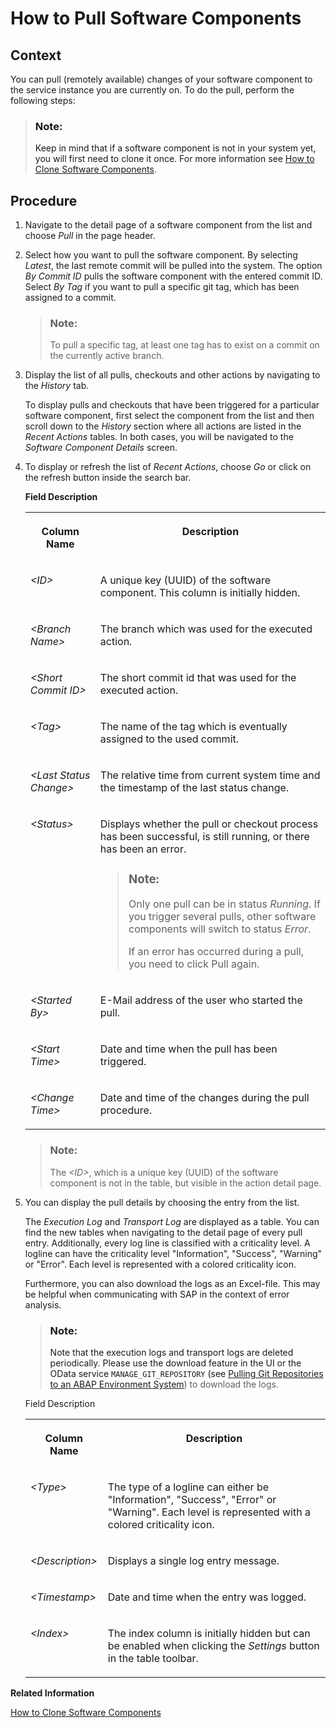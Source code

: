 <!-- loio90b9b9d5219c4875825be35137d9128f -->

# How to Pull Software Components



<a name="loio90b9b9d5219c4875825be35137d9128f__section_h4q_c4k_m3b"/>

## Context

You can pull \(remotely available\) changes of your software component to the service instance you are currently on. To do the pull, perform the following steps:

> ### Note:  
> Keep in mind that if a software component is not in your system yet, you will first need to clone it once. For more information see [How to Clone Software Components](how-to-clone-software-components-18564c5.md).



<a name="loio90b9b9d5219c4875825be35137d9128f__section_xyb_2dc_p2b"/>

## Procedure

1.  Navigate to the detail page of a software component from the list and choose *Pull* in the page header.

2.  Select how you want to pull the software component. By selecting *Latest*, the last remote commit will be pulled into the system. The option *By Commit ID* pulls the software component with the entered commit ID. Select *By Tag* if you want to pull a specific git tag, which has been assigned to a commit.

    > ### Note:  
    > To pull a specific tag, at least one tag has to exist on a commit on the currently active branch.

3.  Display the list of all pulls, checkouts and other actions by navigating to the *History* tab.

    To display pulls and checkouts that have been triggered for a particular software component, first select the component from the list and then scroll down to the *History* section where all actions are listed in the *Recent Actions* tables. In both cases, you will be navigated to the *Software Component Details* screen.

4.  To display or refresh the list of *Recent Actions*, choose *Go* or click on the refresh button inside the search bar.

    **Field Description**


    <table>
    <tr>
    <th valign="top">

    Column Name


    
    </th>
    <th valign="top">

    Description


    
    </th>
    </tr>
    <tr>
    <td valign="top">

     *<ID\>* 


    
    </td>
    <td valign="top">

    A unique key \(UUID\) of the software component. This column is initially hidden.


    
    </td>
    </tr>
    <tr>
    <td valign="top">

     *<Branch Name\>* 


    
    </td>
    <td valign="top">

    The branch which was used for the executed action.


    
    </td>
    </tr>
    <tr>
    <td valign="top">

     *<Short Commit ID\>* 


    
    </td>
    <td valign="top">

    The short commit id that was used for the executed action.


    
    </td>
    </tr>
    <tr>
    <td valign="top">

     *<Tag\>* 


    
    </td>
    <td valign="top">

    The name of the tag which is eventually assigned to the used commit.


    
    </td>
    </tr>
    <tr>
    <td valign="top">

     *<Last Status Change\>* 


    
    </td>
    <td valign="top">

    The relative time from current system time and the timestamp of the last status change.


    
    </td>
    </tr>
    <tr>
    <td valign="top">

     *<Status\>* 


    
    </td>
    <td valign="top">

    Displays whether the pull or checkout process has been successful, is still running, or there has been an error.

    > ### Note:  
    > Only one pull can be in status *Running*. If you trigger several pulls, other software components will switch to status *Error*.
    > 
    > If an error has occurred during a pull, you need to click Pull again.


    
    </td>
    </tr>
    <tr>
    <td valign="top">

     *<Started By\>* 


    
    </td>
    <td valign="top">

    E-Mail address of the user who started the pull.


    
    </td>
    </tr>
    <tr>
    <td valign="top">

     *<Start Time\>* 


    
    </td>
    <td valign="top">

    Date and time when the pull has been triggered.


    
    </td>
    </tr>
    <tr>
    <td valign="top">

     *<Change Time\>* 


    
    </td>
    <td valign="top">

    Date and time of the changes during the pull procedure.


    
    </td>
    </tr>
    </table>
    
    > ### Note:  
    > The *<ID\>*, which is a unique key \(UUID\) of the software component is not in the table, but visible in the action detail page.

5.  You can display the pull details by choosing the entry from the list.

    The *Execution Log* and *Transport Log* are displayed as a table. You can find the new tables when navigating to the detail page of every pull entry. Additionally, every log line is classified with a criticality level. A logline can have the criticality level "Information", "Success", "Warning" or "Error". Each level is represented with a colored criticality icon.

    Furthermore, you can also download the logs as an Excel-file. This may be helpful when communicating with SAP in the context of error analysis.

    > ### Note:  
    > Note that the execution logs and transport logs are deleted periodically. Please use the download feature in the UI or the OData service `MANAGE_GIT_REPOSITORY` \(see [Pulling Git Repositories to an ABAP Environment System](../30-development/pulling-git-repositories-to-an-abap-environment-system-80a8d52.md)\) to download the logs.

    <a name="loio90b9b9d5219c4875825be35137d9128f__table_uz1_ct1_qjb"/>Field Description


    <table>
    <tr>
    <th valign="top">

    Column Name


    
    </th>
    <th valign="top">

    Description


    
    </th>
    </tr>
    <tr>
    <td valign="top">

    *<Type\>*


    
    </td>
    <td valign="top">

    The type of a logline can either be "Information", "Success", "Error" or "Warning". Each level is represented with a colored criticality icon.


    
    </td>
    </tr>
    <tr>
    <td valign="top">

    *<Description\>*


    
    </td>
    <td valign="top">

    Displays a single log entry message.


    
    </td>
    </tr>
    <tr>
    <td valign="top">

    *<Timestamp\>*


    
    </td>
    <td valign="top">

    Date and time when the entry was logged.


    
    </td>
    </tr>
    <tr>
    <td valign="top">

    *<Index\>*


    
    </td>
    <td valign="top">

    The index column is initially hidden but can be enabled when clicking the *Settings* button in the table toolbar.


    
    </td>
    </tr>
    </table>
    

**Related Information**  


[How to Clone Software Components](how-to-clone-software-components-18564c5.md "")

